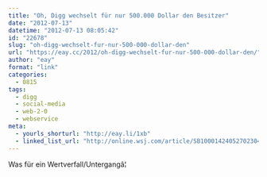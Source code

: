 ```yaml
---
title: "Oh, Digg wechselt für nur 500.000 Dollar den Besitzer"
date: "2012-07-13"
datetime: "2012-07-13 08:05:42"
id: "22678"
slug: "oh-digg-wechselt-fur-nur-500-000-dollar-den"
url: "https://eay.cc/2012/oh-digg-wechselt-fur-nur-500-000-dollar-den/"
author: "eay"
format: "link"
categories:
  - 0815
tags:
  - digg
  - social-media
  - web-2-0
  - webservice
meta:
  - yourls_shorturl: "http://eay.li/1xb"
  - linked_list_url: "http://online.wsj.com/article/SB10001424052702304373804577523181002565776.html"
---
```


Was für ein Wertverfall/Untergangâ¦
